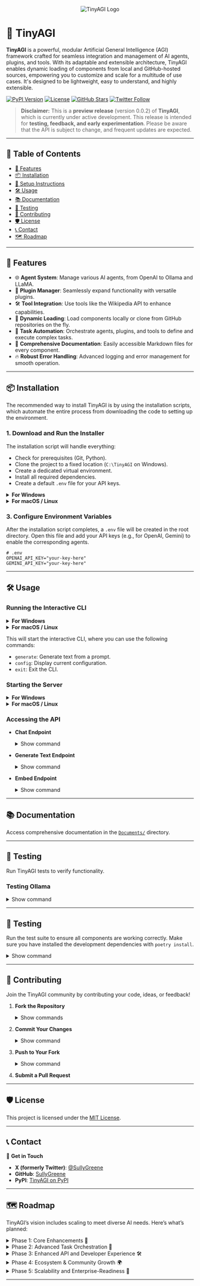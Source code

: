 <p align="center">
  <img src="https://raw.githubusercontent.com/SullyGreene/TinyAGI/refs/heads/main/Static/logo.png" alt="TinyAGI Logo">
</p>


# 🧠 TinyAGI

**TinyAGI** is a powerful, modular Artificial General Intelligence (AGI) framework crafted for seamless integration and management of AI agents, plugins, and tools. With its adaptable and extensible architecture, TinyAGI enables dynamic loading of components from local and GitHub-hosted sources, empowering you to customize and scale for a multitude of use cases. It's designed to be lightweight, easy to understand, and highly extensible.

[![PyPI Version](https://img.shields.io/pypi/v/TinyAGI)](https://pypi.org/project/TinyAGI/) [![License](https://img.shields.io/badge/license-MIT-blue.svg)](https://github.com/SullyGreene/TinyAGI/blob/main/LICENSE) [![GitHub Stars](https://img.shields.io/github/stars/SullyGreene/TinyAGI?style=social)](https://github.com/SullyGreene/TinyAGI/stargazers) [![Twitter Follow](https://img.shields.io/twitter/follow/SullyGreene?style=social)](https://twitter.com/SullyGreene)

> **Disclaimer:** This is a **preview release** (version 0.0.2) of **TinyAGI**, which is currently under active development. This release is intended for **testing, feedback, and early experimentation**. Please be aware that the API is subject to change, and frequent updates are expected.

---

## 📖 **Table of Contents**

- [🧩 Features](#-features)
- [📦 Installation](#-installation)
- [🔧 Setup Instructions](#-setup-instructions)
- [🛠️ Usage](#-usage)
- [📚 Documentation](#-documentation)
- [🧪 Testing](#-testing)
- [📝 Contributing](#-contributing)
- [🛡 License](#-license)
- [📞 Contact](#-contact)
- [🗺️ Roadmap](#-roadmap)

---

## 🧩 Features
  
  - 🌐 **Agent System**: Manage various AI agents, from OpenAI to Ollama and LLaMA.
  - 🔌 **Plugin Manager**: Seamlessly expand functionality with versatile plugins.
  - 🛠 **Tool Integration**: Use tools like the Wikipedia API to enhance capabilities.
  - 🔄 **Dynamic Loading**: Load components locally or clone from GitHub repositories on the fly.
  - 🚀 **Task Automation**: Orchestrate agents, plugins, and tools to define and execute complex tasks.
  - 📑 **Comprehensive Documentation**: Easily accessible Markdown files for every component.
  - 🔥 **Robust Error Handling**: Advanced logging and error management for smooth operation.

---

## 📦 Installation

The recommended way to install TinyAGI is by using the installation scripts, which automate the entire process from downloading the code to setting up the environment.

### **1. Download and Run the Installer**

The installation script will handle everything:
- Check for prerequisites (Git, Python).
- Clone the project to a fixed location (`C:\TinyAGI` on Windows).
- Create a dedicated virtual environment.
- Install all required dependencies.
- Create a default `.env` file for your API keys.

<details>
  <summary><b>For Windows</b></summary>

  Download and run the `installation_windows.bat` script.
  ```batch
  :: Right-click and save the link to the installer, then run it from your terminal.
  installation_windows.bat 
  ```
  The script will install TinyAGI to `C:\TinyAGI` by default. You can customize this path by creating a `config\windows_installation.ini` file in the cloned directory *before* running the script, and setting `custom_install_path=Your\Desired\Path`.
  The script will also offer to add an `agi` command alias to your system PATH for easy access to the CLI.
  **Note:** Run this script from a temporary location after cloning, as it will move the project files to the designated installation directory.
  ```
  The script will install TinyAGI to `C:\TinyAGI` by default. You can customize this path by creating a `config\windows_installation.ini` file in the cloned directory *before* running the script, and setting `custom_install_path=Your\Desired\Path`.
  The script will also offer to add an `agi` command alias to your system PATH for easy access to the CLI.
  **Note:** Run this script from a temporary location after cloning, as it will move the project files to the designated installation directory.
  ```
</details>

<details>
  <summary><b>For macOS / Linux</b></summary>

  Run the shell script to set up the environment and install dependencies.
  ```bash
  chmod +x installation_unix.sh
  ./installation_unix.sh
  ```
</details>

### **3. Configure Environment Variables**

After the installation script completes, a `.env` file will be created in the root directory. Open this file and add your API keys (e.g., for OpenAI, Gemini) to enable the corresponding agents.

```env
# .env
OPENAI_API_KEY="your-key-here"
GEMINI_API_KEY="your-key-here"
```

---

## 🛠 **Usage**

### **Running the Interactive CLI**

<details>
  <summary><b>For Windows</b></summary>
  
  ```batch
  cli.bat
  ```
</details>

<details>
  <summary><b>For macOS / Linux</b></summary>

  ```bash
  poetry run cli
  ```
</details>

This will start the interactive CLI, where you can use the following commands:

- `generate`: Generate text from a prompt.
- `config`: Display current configuration.
- `exit`: Exit the CLI.

### **Starting the Server**

<details>
  <summary><b>For Windows</b></summary>
  
  ```batch
  start_server.bat
  ```
</details>

<details>
  <summary><b>For macOS / Linux</b></summary>
  
  ```bash
  poetry run start
  ```
</details>

### **Accessing the API**

- **Chat Endpoint**

   <details>
     <summary>Show command</summary>

   ```bash
   curl -X POST http://localhost:5000/chat \
        -H "Content-Type: application/json" \
        -d '{"messages": [{"role": "user", "content": "Hello!"}], "stream": false}'
   ```
   </details>

- **Generate Text Endpoint**

   <details>
     <summary>Show command</summary>

   ```bash
   curl -X POST http://localhost:5000/generate \
        -H "Content-Type: application/json" \
        -d '{"prompt": "Write a short story about a dragon.", "stream": false}'
   ```
   </details>

- **Embed Endpoint**

   <details>
     <summary>Show command</summary>

   ```bash
   curl -X POST http://localhost:5000/embed \
        -H "Content-Type: application/json" \
        -d '{"input": "Sample text for embedding."}'
   ```
   </details>

---

## 📚 **Documentation**

Access comprehensive documentation in the [`Documents/`](https://github.com/SullyGreene/TinyAGI/tree/main/Documents) directory.

---

## 🧪 **Testing**

Run TinyAGI tests to verify functionality.

### **Testing Ollama**

   <details>
     <summary>Show command</summary>

   ```bash
   python test_ollama_agent.py
   ```

   - **Expected Output**:

      ```
      Response from OllamaAgent:
      The capital of France is Paris.
      ```

   - **Troubleshooting Tips**:
      - Ensure the Ollama server is running at `http://localhost:11434`.
      - Confirm correct API keys and authentication.

   </details>

---

## 🧪 **Testing**

Run the test suite to ensure all components are working correctly. Make sure you have installed the development dependencies with `poetry install`.

   <details>
     <summary>Show command</summary>

   ```sh
   poetry run pytest
   ```

   </details>

---

## 📝 **Contributing**

Join the TinyAGI community by contributing your code, ideas, or feedback!

1. **Fork the Repository**

   <details>
     <summary>Show commands</summary>

   ```bash
   git checkout -b feature/YourFeatureName
   ```
   </details>

2. **Commit Your Changes**

   <details>
     <summary>Show command</summary>

   ```bash
   git commit -m "Add feature: YourFeatureName"
   ```
   </details>

3. **Push to Your Fork**

   <details>
     <summary>Show command</summary>

   ```bash
   git push origin feature/YourFeatureName
   ```
   </details>

4. **Submit a Pull Request**

---

## 🛡 **License**

This project is licensed under the [MIT License](https://opensource.org/licenses/MIT).

---

## 📞 **Contact**

💬 **Get in Touch**

- **X (formerly Twitter)**: [@SullyGreene](https://twitter.com/SullyGreene)
- **GitHub**: [SullyGreene](https://github.com/SullyGreene)
- **PyPI**: [TinyAGI on PyPI](https://pypi.org/project/TinyAGI/)

---

## 🗺️ **Roadmap**

TinyAGI’s vision includes scaling to meet diverse AI needs. Here’s what’s planned:

<details>
  <summary>Phase 1: Core Enhancements 🚀</summary>

- **Agent Expansion**: Support additional agents and tools for specific domains.
- **Plugin Ecosystem**: Expand with plugins for data analysis, visual generation, and task-specific fine-tuning.
- **Advanced Error Handling**: Improve diagnostic logs and error handling.

</details>

<details>
  <summary>Phase 2: Advanced Task Orchestration 🤖</summary>

- **Multi-Agent Collaboration**: Enable agents to collaborate on complex tasks.
- **Task Scheduling & Automation**: Automate recurring actions and analysis.
- **Smart Prompting**: Dynamic prompt optimization for better task performance.

</details>

<details>
  <summary>Phase 3: Enhanced API and Developer Experience 🛠️</summary>

- **API V2**: Improve task queueing, agent behavior management, and access controls.
- **Interactive Documentation**: Launch an interactive portal with live code examples.
- **CLI Improvements**: Add user-friendly CLI commands.

</details>

<details>
  <summary>Phase 4: Ecosystem & Community Growth 🌍</summary>

- **Plugin Marketplace**: Set up a community-driven marketplace for plugins.
- **TinyAGI Hub**: A central hub for resources, tutorials, and community feedback.

</details>

<details>
  <summary>Phase 5: Scalability and Enterprise-Readiness 🏢</summary>

- **Distributed Agent Management**: Support for multi-server deployments.
- **Performance Optimization**: Improve resource use for concurrent agent management.
- **Enterprise Security**

: Enhanced data encryption and access control.

</details>

---

